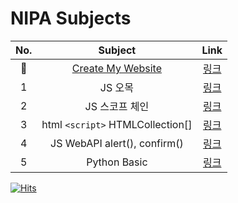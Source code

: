 # NIPA Subjects

| No. | Subject | Link |
|:---:|:---:|:---:|
| 🍥 | [Create My Website](https://deanioche.github.io/NIPA) | [링크](index/) |
| 1 | JS 오목 | [링크](subjects/230724/) |
| 2 | JS 스코프 체인 | [링크](subjects/230726/) |
| 3 | html `<script>` HTMLCollection[] | [링크](subjects/230727/) |
| 4 | JS WebAPI alert(), confirm() | [링크](subjects/230728/) |
| 5 | Python Basic | [링크](subjects/230731/) |

[![Hits](https://hits.seeyoufarm.com/api/count/incr/badge.svg?url=https%3A%2F%2Fgithub.com%2Furakasumi%2FNIPA&count_bg=%23FF2D2D&title_bg=%23555555&icon=&icon_color=%23E7E7E7&title=hits&edge_flat=false)](https://hits.seeyoufarm.com)

